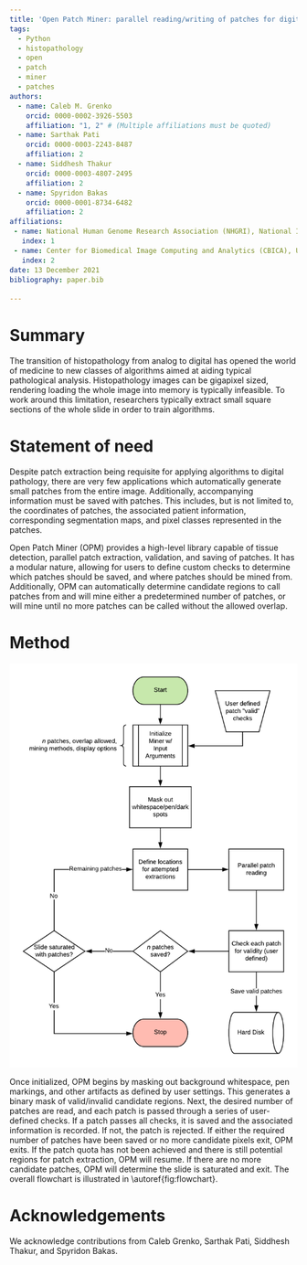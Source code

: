 ```yaml
---
title: 'Open Patch Miner: parallel reading/writing of patches for digital histopathology'
tags:
  - Python
  - histopathology
  - open
  - patch
  - miner
  - patches
authors:
  - name: Caleb M. Grenko
    orcid: 0000-0002-3926-5503
    affiliation: "1, 2" # (Multiple affiliations must be quoted)
  - name: Sarthak Pati
    orcid: 0000-0003-2243-8487
    affiliation: 2
  - name: Siddhesh Thakur
    orcid: 0000-0003-4807-2495
    affiliation: 2
  - name: Spyridon Bakas
    orcid: 0000-0001-8734-6482
    affiliation: 2
affiliations:
 - name: National Human Genome Research Association (NHGRI), National Institutes of Health (NIH), 31 Center Dr, Bethesda, MD 20894
   index: 1
 - name: Center for Biomedical Image Computing and Analytics (CBICA), University of Pennsylvania, Philadelphia, PA, USA
   index: 2
date: 13 December 2021
bibliography: paper.bib

---
```


# Summary

The transition of histopathology from analog to digital has opened the world 
of medicine to new classes of algorithms aimed at aiding typical pathological
analysis. Histopathology images can be gigapixel sized, rendering loading 
the whole image into memory is typically infeasible. To work around this
limitation, researchers typically extract small square sections of the whole slide
in order to train algorithms. 


# Statement of need

Despite patch extraction being requisite for applying algorithms to digital 
pathology, there are very few applications which automatically generate small patches
from the entire image. Additionally, accompanying information must be saved with patches.
This includes, but is not limited to, the coordinates of patches, the associated patient 
information, corresponding segmentation maps, and pixel classes represented in the patches.

Open Patch Miner (OPM) provides a high-level library capable of tissue detection, 
parallel patch extraction, validation, and saving of patches. It has a modular nature, allowing 
for users to define custom checks to determine which patches should be saved, and where patches
should be mined from. Additionally, OPM can automatically determine candidate regions to call
patches from and will mine either a predetermined number of patches, or will mine until no more 
patches can be called without the allowed overlap.


# Method

![Open Patch Miner has the following general workflow.\label{fig:flowchart}](./images/opm_flowchart.png)

Once initialized, OPM begins by masking out background whitespace, pen markings, and other artifacts 
as defined by user settings. This generates a binary mask of valid/invalid candidate regions. 
Next, the desired number of patches are read, and each patch is passed through a series of user-defined
checks. If a patch passes all checks, it is saved and the associated information is recorded. If not, 
the patch is rejected. If either the required number of patches have been saved or no more candidate pixels
exit, OPM exits. If the patch quota has not been achieved and there is still potential regions 
for patch extraction, OPM will resume. If there are no more candidate patches, OPM will determine the 
slide is saturated and exit. The overall flowchart is illustrated in \autoref{fig:flowchart}.


# Acknowledgements

We acknowledge contributions from Caleb Grenko, Sarthak Pati, Siddhesh Thakur, and Spyridon Bakas.
